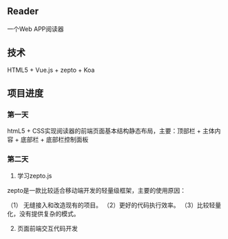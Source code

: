 ## Reader

一个Web APP阅读器

## 技术

 HTML5 + Vue.js + zepto + Koa

## 项目进度

### 第一天

htmL5 + CSS实现阅读器的前端页面基本结构静态布局，主要：顶部栏 + 主体内容 + 底部栏 + 底部栏控制面板

### 第二天

1. 学习zepto.js

zepto是一款比较适合移动端开发的轻量级框架，主要的使用原因：

（1） 无缝接入和改造现有的项目。 （2）更好的代码执行效率。   （3）比较轻量化，没有提供复杂的模式。

2. 页面前端交互代码开发